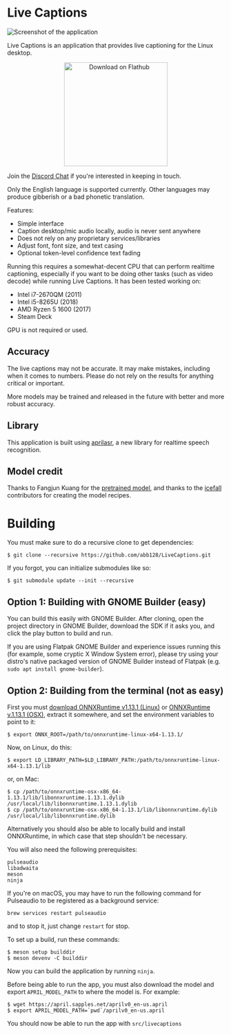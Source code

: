 # Live Captions

![Screenshot of the application](https://github.com/abb128/LiveCaptions/blob/main/screenshot.png?raw=true)

Live Captions is an application that provides live captioning for the Linux desktop.

<p align="center">
    <a href='https://flathub.org/apps/details/net.sapples.LiveCaptions'>
        <img width='240' alt='Download on Flathub' src='https://flathub.org/assets/badges/flathub-badge-en.png'/>
    </a>
</p>

Join the [Discord Chat](https://discord.gg/QWaJHxWjUM) if you're interested in keeping in touch.

Only the English language is supported currently. Other languages may produce gibberish or a bad phonetic translation.

Features:
* Simple interface
* Caption desktop/mic audio locally, audio is never sent anywhere
* Does not rely on any proprietary services/libraries
* Adjust font, font size, and text casing
* Optional token-level confidence text fading

Running this requires a somewhat-decent CPU that can perform realtime captioning, especially if you want to be doing other tasks (such as video decode) while running Live Captions. It has been tested working on:
* Intel i7-2670QM (2011)
* Intel i5-8265U (2018)
* AMD Ryzen 5 1600 (2017)
* Steam Deck

GPU is not required or used.

## Accuracy
The live captions may not be accurate. It may make mistakes, including when it comes to numbers. Please do not rely on the results for anything critical or important.

More models may be trained and released in the future with better and more robust accuracy.

## Library
This application is built using [aprilasr](https://github.com/abb128/april-asr), a new library for realtime speech recognition.

## Model credit
Thanks to Fangjun Kuang for the [pretrained model](https://huggingface.co/csukuangfj/icefall-asr-librispeech-lstm-transducer-stateless2-2022-09-03/tree/main), and thanks to the [icefall](https://github.com/k2-fsa/icefall) contributors for creating the model recipes.

# Building
You must make sure to do a recursive clone to get dependencies:
```
$ git clone --recursive https://github.com/abb128/LiveCaptions.git
```

If you forgot, you can initialize submodules like so:
```
$ git submodule update --init --recursive
```

## Option 1: Building with GNOME Builder (easy)
You can build this easily with GNOME Builder. After cloning, open the project directory in GNOME Builder, download the SDK if it asks you, and click the play button to build and run.

If you are using Flatpak GNOME Builder and experience issues running this (for example, some cryptic X Window System error), please try using your distro's native packaged version of GNOME Builder instead of Flatpak (e.g. `sudo apt install gnome-builder`).

## Option 2: Building from the terminal (not as easy)
First you must [download ONNXRuntime v1.13.1 (Linux)](https://github.com/microsoft/onnxruntime/releases/download/v1.13.1/onnxruntime-linux-x64-1.13.1.tgz) or [ONNXRuntime v.1.13.1 (OSX)](https://github.com/microsoft/onnxruntime/releases/download/v1.13.1/onnxruntime-osx-x86_64-1.13.1.tgz), extract it somewhere, and set the environment variables to point to it:
```
$ export ONNX_ROOT=/path/to/onnxruntime-linux-x64-1.13.1/
```

Now, on Linux, do this:
```
$ export LD_LIBRARY_PATH=$LD_LIBRARY_PATH:/path/to/onnxruntime-linux-x64-1.13.1/lib
```

or, on Mac:
```
$ cp /path/to/onnxruntime-osx-x86_64-1.13.1/lib/libonnxruntime.1.13.1.dylib /usr/local/lib/libonnxruntime.1.13.1.dylib
$ cp /path/to/onnxruntime-osx-x86_64-1.13.1/lib/libonnxruntime.dylib /usr/local/lib/libonnxruntime.dylib
```

Alternatively you should also be able to locally build and install ONNXRuntime, in which case that step shouldn't be necessary.

You will also need the following prerequisites:
```
pulseaudio
libadwaita
meson
ninja
```

If you're on macOS, you may have to run the following command for Pulseaudio to be registered as a background service:
```
brew services restart pulseaudio
```

and to stop it, just change `restart` for stop.

To set up a build, run these commands:
```
$ meson setup builddir
$ meson devenv -C builddir
```

Now you can build the application by running `ninja`.

Before being able to run the app, you must also download the model and export `APRIL_MODEL_PATH` to where the model is. For example:
```
$ wget https://april.sapples.net/aprilv0_en-us.april
$ export APRIL_MODEL_PATH=`pwd`/aprilv0_en-us.april
```

You should now be able to run the app with `src/livecaptions`
